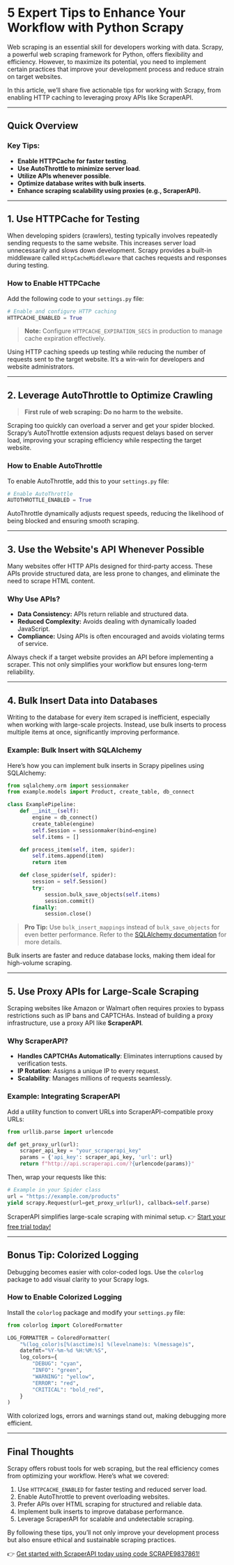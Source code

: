 
# 5 Expert Tips to Enhance Your Workflow with Python Scrapy

Web scraping is an essential skill for developers working with data. Scrapy, a powerful web scraping framework for Python, offers flexibility and efficiency. However, to maximize its potential, you need to implement certain practices that improve your development process and reduce strain on target websites.

In this article, we’ll share five actionable tips for working with Scrapy, from enabling HTTP caching to leveraging proxy APIs like ScraperAPI.

---

## Quick Overview

### Key Tips:
- **Enable HTTPCache for faster testing**.
- **Use AutoThrottle to minimize server load**.
- **Utilize APIs whenever possible**.
- **Optimize database writes with bulk inserts**.
- **Enhance scraping scalability using proxies (e.g., ScraperAPI).**

---

## 1. Use HTTPCache for Testing

When developing spiders (crawlers), testing typically involves repeatedly sending requests to the same website. This increases server load unnecessarily and slows down development. Scrapy provides a built-in middleware called `HttpCacheMiddleware` that caches requests and responses during testing.

### How to Enable HTTPCache

Add the following code to your `settings.py` file:

```python
# Enable and configure HTTP caching
HTTPCACHE_ENABLED = True
```

> **Note:** Configure `HTTPCACHE_EXPIRATION_SECS` in production to manage cache expiration effectively.

Using HTTP caching speeds up testing while reducing the number of requests sent to the target website. It’s a win-win for developers and website administrators.

---

## 2. Leverage AutoThrottle to Optimize Crawling

> **First rule of web scraping: Do no harm to the website.**

Scraping too quickly can overload a server and get your spider blocked. Scrapy’s AutoThrottle extension adjusts request delays based on server load, improving your scraping efficiency while respecting the target website.

### How to Enable AutoThrottle

To enable AutoThrottle, add this to your `settings.py` file:

```python
# Enable AutoThrottle
AUTOTHROTTLE_ENABLED = True
```

AutoThrottle dynamically adjusts request speeds, reducing the likelihood of being blocked and ensuring smooth scraping.

---

## 3. Use the Website's API Whenever Possible

Many websites offer HTTP APIs designed for third-party access. These APIs provide structured data, are less prone to changes, and eliminate the need to scrape HTML content.

### Why Use APIs?

- **Data Consistency:** APIs return reliable and structured data.
- **Reduced Complexity:** Avoids dealing with dynamically loaded JavaScript.
- **Compliance:** Using APIs is often encouraged and avoids violating terms of service.

Always check if a target website provides an API before implementing a scraper. This not only simplifies your workflow but ensures long-term reliability.

---

## 4. Bulk Insert Data into Databases

Writing to the database for every item scraped is inefficient, especially when working with large-scale projects. Instead, use bulk inserts to process multiple items at once, significantly improving performance.

### Example: Bulk Insert with SQLAlchemy

Here’s how you can implement bulk inserts in Scrapy pipelines using SQLAlchemy:

```python
from sqlalchemy.orm import sessionmaker
from example.models import Product, create_table, db_connect

class ExamplePipeline:
    def __init__(self):
        engine = db_connect()
        create_table(engine)
        self.Session = sessionmaker(bind=engine)
        self.items = []

    def process_item(self, item, spider):
        self.items.append(item)
        return item

    def close_spider(self, spider):
        session = self.Session()
        try:
            session.bulk_save_objects(self.items)
            session.commit()
        finally:
            session.close()
```

> **Pro Tip:** Use `bulk_insert_mappings` instead of `bulk_save_objects` for even better performance. Refer to the [SQLAlchemy documentation](https://docs.sqlalchemy.org/) for more details.

Bulk inserts are faster and reduce database locks, making them ideal for high-volume scraping.

---

## 5. Use Proxy APIs for Large-Scale Scraping

Scraping websites like Amazon or Walmart often requires proxies to bypass restrictions such as IP bans and CAPTCHAs. Instead of building a proxy infrastructure, use a proxy API like **ScraperAPI**.

### Why ScraperAPI?

- **Handles CAPTCHAs Automatically**: Eliminates interruptions caused by verification tests.
- **IP Rotation**: Assigns a unique IP to every request.
- **Scalability**: Manages millions of requests seamlessly.

### Example: Integrating ScraperAPI

Add a utility function to convert URLs into ScraperAPI-compatible proxy URLs:

```python
from urllib.parse import urlencode

def get_proxy_url(url):
    scraper_api_key = "your_scraperapi_key"
    params = {'api_key': scraper_api_key, 'url': url}
    return f"http://api.scraperapi.com/?{urlencode(params)}"
```

Then, wrap your requests like this:

```python
# Example in your Spider class
url = "https://example.com/products"
yield scrapy.Request(url=get_proxy_url(url), callback=self.parse)
```

ScraperAPI simplifies large-scale scraping with minimal setup. 👉 [Start your free trial today!](https://bit.ly/Scraperapi)

---

## Bonus Tip: Colorized Logging

Debugging becomes easier with color-coded logs. Use the `colorlog` package to add visual clarity to your Scrapy logs.

### How to Enable Colorized Logging

Install the `colorlog` package and modify your `settings.py` file:

```python
from colorlog import ColoredFormatter

LOG_FORMATTER = ColoredFormatter(
    "%(log_color)s[%(asctime)s] %(levelname)s: %(message)s",
    datefmt="%Y-%m-%d %H:%M:%S",
    log_colors={
        "DEBUG": "cyan",
        "INFO": "green",
        "WARNING": "yellow",
        "ERROR": "red",
        "CRITICAL": "bold_red",
    }
)
```

With colorized logs, errors and warnings stand out, making debugging more efficient.

---

## Final Thoughts

Scrapy offers robust tools for web scraping, but the real efficiency comes from optimizing your workflow. Here’s what we covered:

1. Use `HTTPCACHE_ENABLED` for faster testing and reduced server load.
2. Enable AutoThrottle to prevent overloading websites.
3. Prefer APIs over HTML scraping for structured and reliable data.
4. Implement bulk inserts to improve database performance.
5. Leverage ScraperAPI for scalable and undetectable scraping.

By following these tips, you’ll not only improve your development process but also ensure ethical and sustainable scraping practices.

👉 [Get started with ScraperAPI today using code SCRAPE9837861!](https://bit.ly/Scraperapi)
